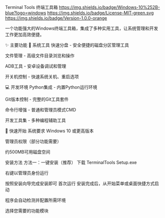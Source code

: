 Terminal Tools 终端工具箱
https://img.shields.io/badge/Windows-10%252B-blue?logo=windows
https://img.shields.io/badge/License-MIT-green.svg
https://img.shields.io/badge/Version-1.0.0-orange

一个功能强大的Windows终端工具箱，集成了多种实用工具，让系统管理和开发工作更加高效便捷。

✨ 主要功能
🔧 系统工具
快速分盘 - 安全便捷的磁盘分区管理工具

文件管理 - 高级文件目录浏览和操作

ADB工具 - 安卓设备调试和管理

开关机控制 - 快速系统关机、重启选项

💻 开发环境
Python集成 - 内置Python运行环境

Git版本控制 - 完整的Git工具套件

命令行增强 - 普通和管理员模式CMD

开发工具集 - 多种编程辅助工具

🚀 快速开始
系统要求
Windows 10 或更高版本

管理员权限（部分功能需要）

约500MB可用磁盘空间

安装方法
方法一：一键安装（推荐）
下载 TerminalTools Setup.exe

右键以管理员身份运行

按照安装向导完成安装即可
首次运行
安装完成后，从开始菜单或桌面快捷方式启动

程序会自动检测并配置所需环境

选择您需要的功能模块
